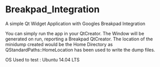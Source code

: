 # Breakpad_Integration
A simple Qt Widget Application with Googles Breakpad Integration

You can simply run the app in your QtCreator. The Window will be generated on run, reporting a Breakpad QtCreator.
The location of the minidump created would be the Home Directory as QStandardPaths::HomeLocation has been used to
write the dump files.

OS Used to test : Ubuntu 14.04 LTS
